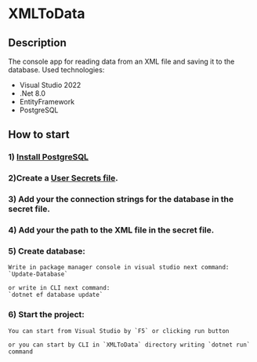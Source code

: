 # XMLToData

## Description
The console app for reading data from an XML file and saving it to the database.
Used technologies:

- Visual Studio 2022
- .Net 8.0
- EntityFramework
- PostgreSQL

## How to start 

### 1) [Install PostgreSQL](https://www.postgresql.org/download/)

### 2)Create a  [User Secrets file](https://learn.microsoft.com/en-us/aspnet/core/security/app-secrets?view=aspnetcore-7.0&tabs=windows).

### 3) Add your the connection strings for the database in the secret file.

### 4) Add your the path to the XML file in the secret file.

### 5) Create database:
```
Write in package manager console in visual studio next command:
`Update-Database`

or write in CLI next command:
`dotnet ef database update`
```
### 6) Start the project:
```
You can start from Visual Studio by `F5` or clicking run button

or you can start by CLI in `XMLToData` directory writing `dotnet run` command
```
